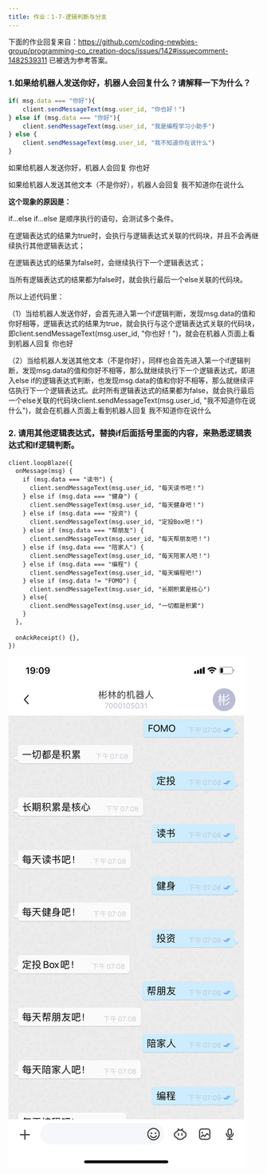 ```yaml
---
title: 作业：1-7-逻辑判断与分支
---
```


下面的作业回复来自：https://github.com/coding-newbies-group/programming-co_creation-docs/issues/142#issuecomment-1482539311
已被选为参考答案。

### 1.如果给机器人发送你好，机器人会回复什么？请解释一下为什么？

```js
if( msg.data === "你好"){
	client.sendMessageText(msg.user_id, "你也好！")
} else if (msg.data === "你好"){
	client.sendMessageText(msg.user_id, "我是编程学习小助手")
} else {
    client.sendMessageText(msg.user_id, "我不知道你在说什么")
}
```

如果给机器人发送你好，机器人会回复 你也好

如果给机器人发送其他文本（不是你好），机器人会回复 我不知道你在说什么

**这个现象的原因是：**

if...else if...else 是顺序执行的语句，会测试多个条件。

在逻辑表达式的结果为true时，会执行与逻辑表达式关联的代码块，并且不会再继续执行其他逻辑表达式；

在逻辑表达式的结果为false时，会继续执行下一个逻辑表达式；

当所有逻辑表达式的结果都为false时，就会执行最后一个else关联的代码块。

所以上述代码里：

（1）当给机器人发送你好，会首先进入第一个if逻辑判断，发现msg.data的值和你好相等，逻辑表达式的结果为true，就会执行与这个逻辑表达式关联的代码块，即client.sendMessageText(msg.user_id, "你也好！")，就会在机器人页面上看到机器人回复 你也好

（2）当给机器人发送其他文本（不是你好），同样也会首先进入第一个if逻辑判断，发现msg.data的值和你好不相等，那么就继续执行下一个逻辑表达式，即进入else if的逻辑表达式判断，也发现msg.data的值和你好不相等，那么就继续评估执行下一个逻辑表达式。此时所有逻辑表达式的结果都为false，就会执行最后一个else关联的代码块client.sendMessageText(msg.user_id, "我不知道你在说什么")，就会在机器人页面上看到机器人回复 我不知道你在说什么



### 2. 请用其他逻辑表达式，替换if后面括号里面的内容，来熟悉逻辑表达式和If逻辑判断。

```
client.loopBlaze({
  onMessage(msg) {
    if (msg.data === "读书") {
      client.sendMessageText(msg.user_id, "每天读书吧！")
    } else if (msg.data === "健身") {
      client.sendMessageText(msg.user_id, "每天健身吧！")
    } else if (msg.data === "投资") {
      client.sendMessageText(msg.user_id, "定投Box吧！")
    } else if (msg.data === "帮朋友") {
      client.sendMessageText(msg.user_id, "每天帮朋友吧！")
    } else if (msg.data === "陪家人") {
      client.sendMessageText(msg.user_id, "每天陪家人吧！")
    } else if (msg.data === "编程") {
      client.sendMessageText(msg.user_id, "每天编程吧!")
    } else if (msg.data != "FOMO") {
      client.sendMessageText(msg.user_id, "长期积累是核心")
    } else{
      client.sendMessageText(msg.user_id, "一切都是积累")
    }
  },

  onAckReceipt() {},
})
```

![image-20230320191036182](https://raw.githubusercontent.com/freefunfee7/images/master/image-20230320191036182.png)